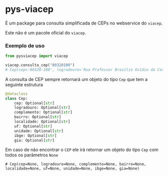 # pys-viacep

É um package para consulta simplificada de CEPs no webservice do `viacep`.

Este não é um pacote oficial do `viacep`.

### Exemplo de uso
```python
from pysviacep import viacep

viacep.consulta_cep("80320100")
# Cep(cep='80320-100', logradouro='Rua Professor Brazílio Ovídio da Costa', complemento='até 1099/1100', bairro='Portão', localidade='Curitiba', uf='PR', unidade='', ibge='4106902', gia='')
```

A consulta de CEP sempre retornará um objeto do tipo `Cep` que tem a seguinte estrutura

```python
@dataclass
class Cep:
    cep: Optional[str]
    logradouro: Optional[str]
    complemento: Optional[str]
    bairro: Optional[str]
    localidade: Optional[str]
    uf: Optional[str]
    unidade: Optional[str]
    ibge: Optional[str]
    gia: Optional[str]
```

Em caso de não encontrar o `CEP` ele irá retornar um objeto do tipo `Cep` com todos os parâmetros `None`
```shell
# Cep(cep=None, logradouro=None, complemento=None, bairro=None, localidade=None, uf=None, unidade=None, ibge=None, gia=None)
```